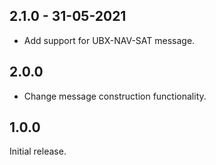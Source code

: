 ## 2.1.0 - 31-05-2021
* Add support for UBX-NAV-SAT message.

## 2.0.0
* Change message construction functionality.

## 1.0.0
Initial release.
